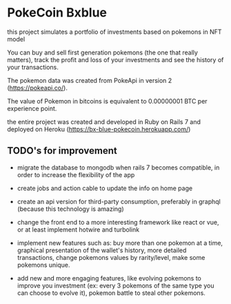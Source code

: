 # PokeCoin Bxblue

this project simulates a portfolio of investments based on pokemons in NFT model

You can buy and sell first generation pokemons (the one that really matters), track the profit and loss of your investments and see the history of your transactions.

The pokemon data was created from PokeApi in version 2 (https://pokeapi.co/).

The value of Pokemon in bitcoins is equivalent to 0.00000001 BTC per experience point.

the entire project was created and developed in Ruby on Rails 7 and deployed on Heroku (https://bx-blue-pokecoin.herokuapp.com/)

## TODO's for improvement

- migrate the database to mongodb when rails 7 becomes compatible, in order to increase the flexibility of the app

- create jobs and action cable to update the info on home page

- create an api version for third-party consumption, preferably in graphql (because this technology is amazing)

- change the front end to a more interesting framework like react or vue, or at least implement hotwire and turbolink

- implement new features such as: buy more than one pokemon at a time, graphical presentation of the wallet's history, more detailed transactions, change pokemons values by  rarity/level, make some pokemons unique.

 - add new and more engaging features, like evolving pokemons to improve you investment (ex: every 3 pokemons of the same type you can choose to evolve it), pokemon battle to steal other pokemons.


